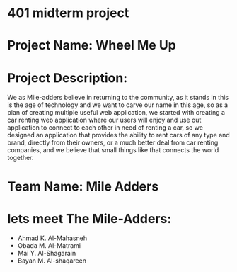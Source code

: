 # 401 midterm project

# Project Name: Wheel Me Up

# Project Description: 
We as Mile-adders believe in returning to the community, as it stands in this is the age of technology and we want to carve our name in this age, so as a plan of creating multiple useful web application, we started with creating a car renting web application where our users will enjoy and use out application to connect to each other in need of renting a car, so we designed an application that provides the ability to rent cars of any type and brand, directly from their owners, or a much better deal from car renting companies, and we believe that small things like that connects the world together.

# Team Name: Mile Adders

# lets meet The Mile-Adders:
- Ahmad K. Al-Mahasneh
- Obada M. Al-Matrami
- Mai Y. Al-Shagarain
- Bayan M. Al-shaqareen
